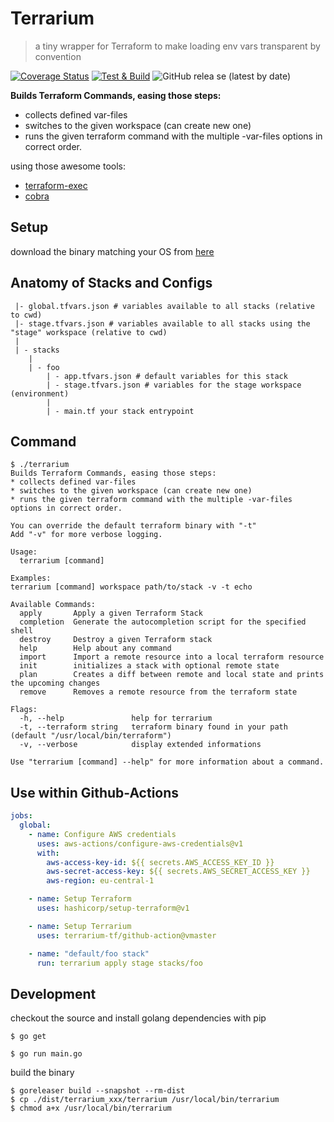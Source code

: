 # Terrarium

> a tiny wrapper for Terraform to make loading env vars transparent by convention

[![Coverage Status](https://coveralls.io/repos/github/terrarium-tf/cli/badge.svg?branch=main)](https://coveralls.io/github/terrarium-tf/cli?branch=main)
[![Test & Build](https://github.com/terrarium-tf/cli/actions/workflows/test.yml/badge.svg)](https://github.com/terrarium-tf/cli/actions/workflows/test.yml)
![GitHub relea se (latest by date)](https://img.shields.io/github/v/release/terrarium-tf/cli)

**Builds Terraform Commands, easing those steps:**

* collects defined var-files
* switches to the given workspace (can create new one)
* runs the given terraform command with the multiple -var-files options in correct order.

using those awesome tools:

* [terraform-exec](https://github.com/hashicorp/terraform-exec)
* [cobra](https://github.com/spf13/cobra)

## Setup

download the binary matching your OS from [here](https://github.com/terrarium-tf/cli/releases)

## Anatomy of Stacks and Configs

```
 |- global.tfvars.json # variables available to all stacks (relative to cwd)
 |- stage.tfvars.json # variables available to all stacks using the "stage" workspace (relative to cwd)
 |
 | - stacks
    |
    | - foo
        | - app.tfvars.json # default variables for this stack
        | - stage.tfvars.json # variables for the stage workspace (environment)
        |
        | - main.tf your stack entrypoint
```

## Command

```
$ ./terrarium
Builds Terraform Commands, easing those steps:
* collects defined var-files
* switches to the given workspace (can create new one)
* runs the given terraform command with the multiple -var-files options in correct order.

You can override the default terraform binary with "-t"
Add "-v" for more verbose logging.

Usage:
  terrarium [command]

Examples:
terrarium [command] workspace path/to/stack -v -t echo

Available Commands:
  apply       Apply a given Terraform Stack
  completion  Generate the autocompletion script for the specified shell
  destroy     Destroy a given Terraform stack
  help        Help about any command
  import      Import a remote resource into a local terraform resource
  init        initializes a stack with optional remote state
  plan        Creates a diff between remote and local state and prints the upcoming changes
  remove      Removes a remote resource from the terraform state

Flags:
  -h, --help               help for terrarium
  -t, --terraform string   terraform binary found in your path (default "/usr/local/bin/terraform")
  -v, --verbose            display extended informations

Use "terrarium [command] --help" for more information about a command.
```


## Use within Github-Actions

```yaml
jobs:
  global:
    - name: Configure AWS credentials
      uses: aws-actions/configure-aws-credentials@v1
      with:
        aws-access-key-id: ${{ secrets.AWS_ACCESS_KEY_ID }}
        aws-secret-access-key: ${{ secrets.AWS_SECRET_ACCESS_KEY }}
        aws-region: eu-central-1

    - name: Setup Terraform
      uses: hashicorp/setup-terraform@v1

    - name: Setup Terrarium
      uses: terrarium-tf/github-action@vmaster

    - name: "default/foo stack"
      run: terrarium apply stage stacks/foo

```

## Development

checkout the source and install golang dependencies with pip

```shell script
$ go get
```

```shell script
$ go run main.go
```

build the binary

```shell script
$ goreleaser build --snapshot --rm-dist
$ cp ./dist/terrarium_xxx/terrarium /usr/local/bin/terrarium
$ chmod a+x /usr/local/bin/terrarium
```
